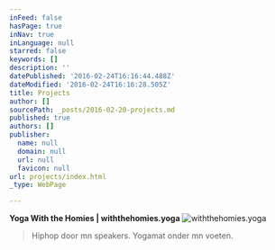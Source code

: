 ```yaml
---
inFeed: false
hasPage: true
inNav: true
inLanguage: null
starred: false
keywords: []
description: ''
datePublished: '2016-02-24T16:16:44.488Z'
dateModified: '2016-02-24T16:16:28.505Z'
title: Projects
author: []
sourcePath: _posts/2016-02-20-projects.md
published: true
authors: []
publisher:
  name: null
  domain: null
  url: null
  favicon: null
url: projects/index.html
_type: WebPage

---
```

**Yoga With the Homies | withthehomies.yoga**
![withthehomies.yoga](https://s3-us-west-2.amazonaws.com/the-grid-img/p/5123f319644fec3e7890973bca05fd4217feb2a7.jpg)

> Hiphop door mn speakers. Yogamat onder mn voeten.